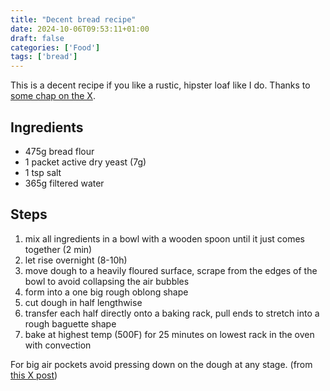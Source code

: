 ```yaml
---
title: "Decent bread recipe"
date: 2024-10-06T09:53:11+01:00
draft: false
categories: ['Food']
tags: ['bread']
---
```


This is a decent recipe if you like a rustic, hipster loaf like I do.
Thanks to [some chap on the X](https://x.com/kepano/status/1709600244844101908?t=0MHIqDF49tztnC9bKNTz5A).

## Ingredients

- 475g bread flour
- 1 packet active dry yeast (7g)
- 1 tsp salt
- 365g filtered water

## Steps

1. mix all ingredients in a bowl with a wooden spoon until it just comes together (2 min)
2. let rise overnight (8-10h)
3. move dough to a heavily floured surface, scrape from the edges of the bowl to avoid collapsing the air bubbles
4. form into a one big rough oblong shape
5. cut dough in half lengthwise
6. transfer each half directly onto a baking rack, pull ends to stretch into a rough baguette shape
7. bake at highest temp (500F) for 25 minutes on lowest rack in the oven with convection

For big air pockets avoid pressing down on the dough at any stage.
(from [this X post](https://x.com/kepano/status/1709600244844101908?t=0MHIqDF49tztnC9bKNTz5A))

